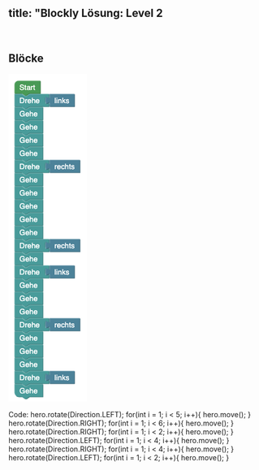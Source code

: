 title: "Blockly Lösung: Level 2
---
​
## Blöcke
![solution](doc/produs_unterlagen/solution/blockly/img/loesung_level_2.png)

Code:
hero.rotate(Direction.LEFT);
for(int i = 1; i < 5; i++){
    hero.move();
}
hero.rotate(Direction.RIGHT);
for(int i = 1; i < 6; i++){
    hero.move();
}
hero.rotate(Direction.RIGHT);
for(int i = 1; i < 2; i++){
    hero.move();
}
hero.rotate(Direction.LEFT);
for(int i = 1; i < 4; i++){
    hero.move();
}
hero.rotate(Direction.RIGHT);
for(int i = 1; i < 4; i++){
    hero.move();
}
hero.rotate(Direction.LEFT);
for(int i = 1; i < 2; i++){
    hero.move();
}
